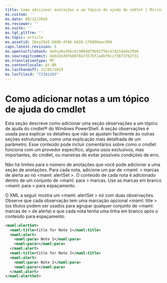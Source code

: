 ```yaml
---
title: Como adicionar anotações a um tópico de ajuda de cmdlet | Microsoft Docs
ms.custom: ''
ms.date: 09/12/2016
ms.reviewer: ''
ms.suite: ''
ms.tgt_pltfrm: ''
ms.topic: article
ms.assetid: 2bea35e5-b680-4f86-b928-176890aac99d
caps.latest.revision: 5
ms.openlocfilehash: 4e9ca9a3bbcbc900d079b9275bc47d21de9e2996
ms.sourcegitcommit: debd2b38fb8070a7357bf1a4bf9cc736f3702f31
ms.translationtype: MT
ms.contentlocale: pt-BR
ms.lasthandoff: 12/05/2019
ms.locfileid: "72361265"
---
```

# <a name="how-to-add-notes-to-a-cmdlet-help-topic"></a>Como adicionar notas a um tópico de ajuda do cmdlet

Esta seção descreve como adicionar uma seção observações a um tópico de ajuda do cmdlet® do Windows PowerShell. A seção observações é usada para explicar os detalhes que não se ajustam facilmente às outras seções estruturadas, como uma explicação mais detalhada de um parâmetro. Esse conteúdo pode incluir comentários sobre como o cmdlet funciona com um provedor específico, alguns usos exclusivos, mas importantes, do cmdlet, ou maneiras de evitar possíveis condições de erro.

Não há limites para o número de anotações que você pode adicionar a uma seção de anotações. Para cada nota, adicione um par de \<maml: > marcas de alerta ao nó \<maml: alertSet >. O conteúdo de cada nota é adicionado dentro de um conjunto de \<maml: para > marcas. Use as marcas em branco \<maml: para > para espaçamento.

O XML a seguir mostra um \<maml: alertSet > nó com duas observações. Observe que cada observação tem uma marcação opcional \<maml: title > (os títulos podem ser usados para agrupar qualquer conjunto de \<maml: marcas de > de alerta) e que cada nota tenha uma linha em branco após o conteúdo para espaçamento.

```xml
<maml:alertSet>
  <maml:title>title for Note 1</maml:title>
  <maml:alert>
    <maml:para> Note 1</maml:para>
    <maml:para></maml:para>
  </maml:alert>
  <maml:title>title for Note 2</maml:title>
  <maml:alert>
    <maml:para> Note 1</maml:para>
    <maml:para></maml:para>
  </maml:alert>
</maml:alertSet>
```



